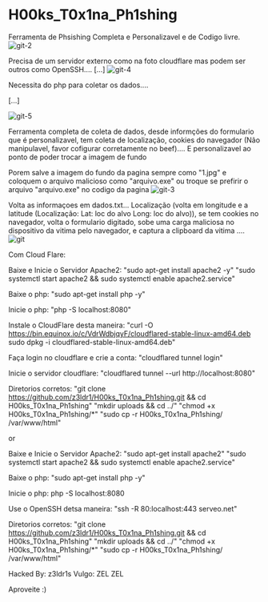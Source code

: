 # H00ks_T0x1na_Ph1shing

Ferramenta de Phsishing Completa e Personalizavel e de Codigo livre.
![git-2](https://github.com/user-attachments/assets/fd355633-7191-4e43-9383-8ad5a1cb1107)

Precisa de um servidor externo como na foto cloudflare mas podem ser outros como OpenSSH.... 
[...]
![git-4](https://github.com/user-attachments/assets/52485404-da41-4b37-b284-8ac0cf4badb6)



Necessita do php para coletar os dados....

[...]

![git-5](https://github.com/user-attachments/assets/36866786-795e-4b70-af9a-5227213146e4)







Ferramenta completa de coleta de dados, desde informções do formulario que é personalizavel, tem coleta de localização, cookies do navegador (Não manipulavel, favor cofigurar corretamente no beef).... E personalizavel ao ponto de poder trocar a imagem de fundo


Porem salve a imagem do fundo da pagina sempre como "1.jpg" e coloquem o arquivo malicioso como "arquivo.exe" ou troque se prefirir o arquivo "arquivo.exe" no codigo da pagina
![git-3](https://github.com/user-attachments/assets/fa8cc3ce-a99b-49c3-bf6a-b79bef5177d6)



Volta as informaçoes em dados.txt... Localização (volta em longitude e a latitude (Localização: Lat: loc do alvo Long: loc do alvo)), se tem cookies no navegador, volta o formulario digitado, sobe uma carga maliciosa no dispositivo da vitima pelo navegador, e captura a clipboard da vitima .... ![git](https://github.com/user-attachments/assets/fa257869-aafb-4b1c-a28b-029a872c6b15)


Com Cloud Flare:

Baixe e Inicie o Servidor Apache2:
"sudo apt-get install apache2 -y"
"sudo systemctl start apache2 && sudo systemctl enable apache2.service"

Baixe o php:
"sudo apt-get install php -y"

Inicie o php:
"php -S localhost:8080"

Instale o CloudFlare desta maneira:
"curl -O https://bin.equinox.io/c/VdrWdbjqyF/cloudflared-stable-linux-amd64.deb
sudo dpkg -i cloudflared-stable-linux-amd64.deb"

Faça login no cloudflare e crie a conta:
"cloudflared tunnel login"

Inicie o servidor cloudflare:
"cloudflared tunnel --url http://localhost:8080"

Diretorios corretos:
"git clone https://github.com/z3ldr1/H00ks_T0x1na_Ph1shing.git && cd H00ks_T0x1na_Ph1shing"
"mkdir uploads && cd ../"
"chmod +x H00ks_T0x1na_Ph1shing/*"
"sudo cp -r H00ks_T0x1na_Ph1shing/ /var/www/html"

or

Baixe e Inicie o Servidor Apache2:
"sudo apt-get install apache2"
"sudo systemctl start apache2 && sudo systemctl enable apache2.service"

Baixe o php:
"sudo apt-get install php -y"


Inicie o php:
php -S localhost:8080

Use o OpenSSH detsa maneira:
"ssh -R 80:localhost:443 serveo.net"

Diretorios corretos:
"git clone https://github.com/z3ldr1/H00ks_T0x1na_Ph1shing.git && cd H00ks_T0x1na_Ph1shing"
"mkdir uploads && cd ../"
"chmod +x H00ks_T0x1na_Ph1shing/*"
"sudo cp -r H00ks_T0x1na_Ph1shing/ /var/www/html"


Hacked By: z3ldr1s
Vulgo: ZEL ZEL

Aproveite :)
